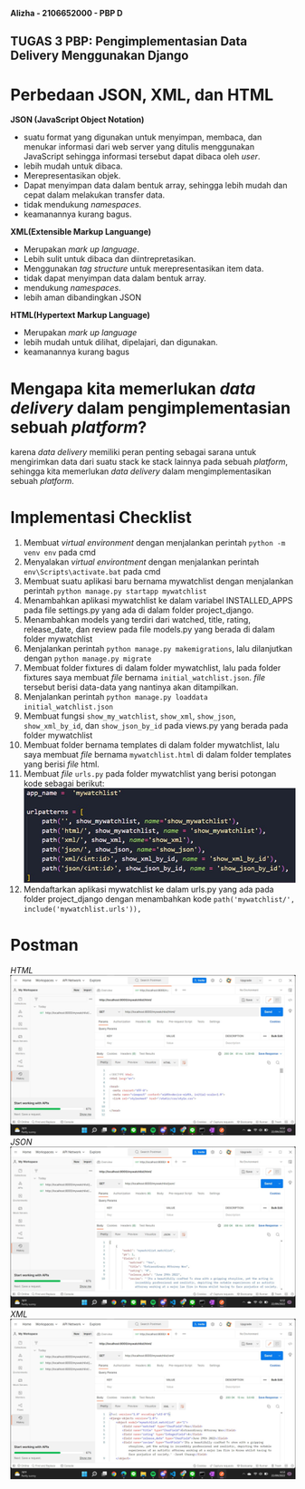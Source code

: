 **Alizha - 2106652000 - PBP D**

## TUGAS 3 PBP: Pengimplementasian Data Delivery Menggunakan Django

# Perbedaan JSON, XML, dan HTML
__JSON (JavaScript Object Notation)__
* suatu format yang digunakan untuk menyimpan, membaca, dan menukar informasi dari web server yang ditulis menggunakan JavaScript sehingga informasi tersebut dapat dibaca oleh *user*.
* lebih mudah untuk dibaca.
* Merepresentasikan objek.
* Dapat menyimpan data dalam bentuk array, sehingga lebih mudah dan cepat dalam melakukan transfer data.
* tidak mendukung *namespaces*.
* keamanannya kurang bagus.

__XML(Extensible Markup Languange)__
* Merupakan *mark up language*.
* Lebih sulit untuk dibaca dan diintrepretasikan.
* Menggunakan *tag structure* untuk merepresentasikan item data.
* tidak dapat menyimpan data dalam bentuk array.
* mendukung *namespaces*.
* lebih aman dibandingkan JSON

__HTML(Hypertext Markup Language)__
* Merupakan *mark up language*
* lebih mudah untuk dilihat, dipelajari, dan digunakan.
* keamanannya kurang bagus

# Mengapa kita memerlukan *data delivery* dalam pengimplementasian sebuah *platform*?
karena *data delivery* memiliki peran penting sebagai sarana untuk mengirimkan data dari suatu stack ke stack lainnya pada sebuah *platform*, sehingga kita memerlukan *data delivery* dalam mengimplementasikan sebuah *platform*.

# Implementasi Checklist
1. Membuat *virtual environment* dengan menjalankan perintah `python -m venv env` pada cmd
2. Menyalakan *virtual environtment* dengan menjalankan perintah `env\Scripts\activate.bat` pada cmd
3. Membuat suatu aplikasi baru bernama mywatchlist dengan menjalankan perintah `python manage.py startapp mywatchlist`
4. Menambahkan aplikasi mywatchlist ke dalam variabel INSTALLED_APPS pada file settings.py yang ada di dalam folder project_django.
5. Menambahkan models yang terdiri dari watched, title, rating, release_date, dan review pada file models.py yang berada di dalam folder mywatchlist
6. Menjalankan perintah `python manage.py makemigrations`, lalu dilanjutkan dengan `python manage.py migrate`
7. Membuat folder fixtures di dalam folder mywatchlist, lalu pada folder fixtures saya membuat *file* bernama `initial_watchlist.json`. *file* tersebut berisi data-data yang nantinya akan ditampilkan.
8. Menjalankan perintah `python manage.py loaddata initial_watchlist.json`
9. Membuat fungsi `show_my_watchlist`, `show_xml`, `show_json`, `show_xml_by_id`, dan `show_json_by_id` pada views.py yang berada pada folder mywatchlist
10. Membuat folder bernama templates di dalam folder mywatchlist, lalu saya membuat *file* bernama `mywatchlist.html` di dalam folder templates yang berisi *file* html.
11. Membuat *file* `urls.py` pada folder mywatchlist yang berisi potongan kode sebagai berikut:
![](https://raw.githubusercontent.com/alizhasubianto/Tugas2/main/mywatchlist/assets/Screenshot%202022-09-22%20070421.jpg)
12. Mendaftarkan aplikasi mywatchlist ke dalam urls.py yang ada pada folder project_django dengan menambahkan kode `path('mywatchlist/', include('mywatchlist.urls')),`

# Postman
_HTML_
![](https://raw.githubusercontent.com/alizhasubianto/Tugas2/main/mywatchlist/assets/html.jpg)
_JSON_
![](https://raw.githubusercontent.com/alizhasubianto/Tugas2/main/mywatchlist/assets/json.jpg)
_XML_
![](https://raw.githubusercontent.com/alizhasubianto/Tugas2/main/mywatchlist/assets/xml.jpg)
